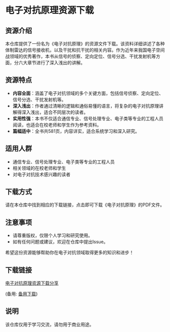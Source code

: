 # 电子对抗原理资源下载

## 资源介绍

本仓库提供了一份名为《电子对抗原理》的资源文件下载。该资料详细讲述了各种体制雷达的信号接收机，以及干扰和抗干扰的相关内容。作为近年来我国电子空间战领域的优秀著作，本书从信号的侦察、定向定位、信号分选、干扰发射机等方面，分六大章节进行了深入浅出的讲解。

## 资源特点

- **内容全面**：涵盖了电子对抗领域的多个关键方面，包括信号侦察、定向定位、信号分选、干扰发射机等。
- **深入浅出**：作者通过清晰的逻辑和通俗易懂的语言，将复杂的电子对抗原理讲解得深入浅出，适合不同层次的读者。
- **实用性强**：本书不仅适合通信专业、信号处理专业、电子类等专业的工程人员阅读，也适合在校老师和学生作为参考资料。
- **篇幅适中**：全书共581页，内容详实，适合系统学习和深入研究。

## 适用人群

- 通信专业、信号处理专业、电子类等专业的工程人员
- 相关领域的在校老师和学生
- 对电子对抗技术感兴趣的读者

## 下载方式

请在本仓库中找到相应的下载链接，点击即可下载《电子对抗原理》的PDF文件。

## 注意事项

- 请尊重版权，仅限个人学习和研究使用。
- 如有任何问题或建议，欢迎在仓库中提出Issue。

希望这份资源能够帮助你在电子对抗领域取得更多的知识和进步！

## 下载链接
[电子对抗原理资源下载分享](https://pan.quark.cn/s/ddcc6e0955cb) 

(备用: [备用下载](https://pan.baidu.com/s/1ZSjfsqe6X9sYNDAjKGO5HQ?pwd=1234))

## 说明

该仓库仅用于学习交流，请勿用于商业用途。
